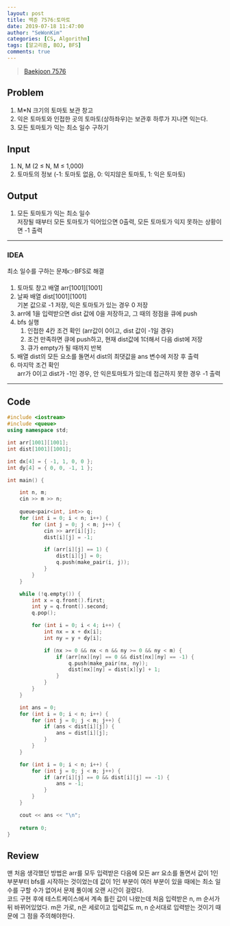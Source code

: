 ```yaml
---
layout: post
title: 백준 7576:토마토
date: 2019-07-18 11:47:00
author: "SeWonKim"
categories: [CS, Algorithm]
tags: [알고리즘, BOJ, BFS]
comments: true
---
```


> [Baekjoon 7576](https://www.acmicpc.net/problem/7576)

## Problem
  1. M*N 크기의 토마토 보관 창고
  2. 익은 토마토와 인접한 곳의 토마토(상하좌우)는 보관후 하루가 지나면 익는다.
  3. 모든 토마토가 익는 최소 일수 구하기

## Input
  1. N, M (2 ≤ N, M ≤ 1,000) 
  2. 토마토의 정보 (-1: 토마토 없음, 0: 익지않은 토마토, 1: 익은 토마토)
  
## Output
  1. 모든 토마토가 익는 최소 일수\
  저장될 때부터 모든 토마토가 익어있으면 0출력, 모든 토마토가 익지 못하는 상황이면 -1 출력

---


### IDEA
최소 일수를 구하는 문제👉BFS로 해결

  1. 토마토 창고 배열 arr[1001][1001]
  2. 날짜 배열 dist[1001][1001]\
     기본 값으로 -1 저장, 익은 토마토가 있는 경우 0 저장
  3. arr에 1을 입력받으면 dist 값에 0을 저장하고, 그 때의 정점을 큐에 push
  4. bfs 실행
      1. 인접한 4칸 조건 확인 (arr값이 0이고, dist 값이 -1일 경우)
      2. 조건 만족하면 큐에 push하고, 현재 dist값에 1더해서 다음 dist에 저장
      3. 큐가 empty가 될 때까지 반복
  5. 배열 dist의 모든 요소를 돌면서 dist의 최댓값을 ans 변수에 저장 후 출력
  6. 마지막 조건 확인\
     arr가 0이고 dist가 -1인 경우, 안 익은토마토가 있는데 접근하지 못한 경우 -1 출력
     
---


## Code
```cpp
#include <iostream>
#include <queue>
using namespace std;

int arr[1001][1001];
int dist[1001][1001];

int dx[4] = { -1, 1, 0, 0 };
int dy[4] = { 0, 0, -1, 1 };

int main() {

	int n, m;
	cin >> m >> n;
	
	queue<pair<int, int>> q;
	for (int i = 0; i < n; i++) {
		for (int j = 0; j < m; j++) {
			cin >> arr[i][j];
			dist[i][j] = -1;

			if (arr[i][j] == 1) {
				dist[i][j] = 0;
				q.push(make_pair(i, j));
			}
		}
	}

	while (!q.empty()) {
		int x = q.front().first;
		int y = q.front().second;
		q.pop();

		for (int i = 0; i < 4; i++) {
			int nx = x + dx[i];
			int ny = y + dy[i];

			if (nx >= 0 && nx < n && ny >= 0 && ny < m) {
				if (arr[nx][ny] == 0 && dist[nx][ny] == -1) {
					q.push(make_pair(nx, ny));
					dist[nx][ny] = dist[x][y] + 1;
				}
			}
		}
	}

	int ans = 0;
	for (int i = 0; i < n; i++) {
		for (int j = 0; j < m; j++) {
			if (ans < dist[i][j]) {
				ans = dist[i][j];
			}
		}
	}

	for (int i = 0; i < n; i++) {
		for (int j = 0; j < m; j++) {
			if (arr[i][j] == 0 && dist[i][j] == -1) {
				ans = -1;
			}
		}
	}

	cout << ans << "\n";
	
	return 0;
}
```


## Review
맨 처음 생각했던 방법은 arr를 모두 입력받은 다음에 모든 arr 요소를 돌면서 값이 1인 부분부터 bfs를 시작하는 것이었는데
값이 1인 부분이 여러 부분이 있을 때에는 최소 일 수를 구할 수가 없어서 문제 풀이에 오랜 시간이 걸렸다.\
코드 구현 후에 테스트케이스에서 계속 틀린 값이 나왔는데 처음 입력받은 n, m 순서가 뒤 바뀌어있었다.
m은 가로, n은 세로이고 입력값도 m, n 순서대로 입력받는 것이기 때문에 그 점을 주의해야한다.
